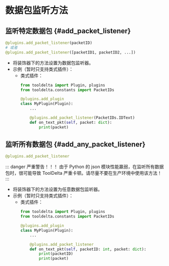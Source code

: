 # 数据包监听方法

## 监听特定数据包 {#add_packet_listener}
```python
@plugins.add_packet_listener(packetID)
# 或者
@plugins.add_packet_listener([packetID1, packetID2, ...])
```
- 将装饰器下的方法设置为数据包监听器。
- 示例（暂时只支持类式插件）：
    - 类式插件：
        ```python
        from tooldelta import Plugin, plugins
        from tooldelta.constants import PacketIDs

        @plugins.add_plugin
        class MyPlugin(Plugin):
            ...

            @plugins.add_packet_listener(PacketIDs.IDText)
            def on_text_pkt(self, packet: dict):
                print(packet)
        ```

## 监听所有数据包 {#add_any_packet_listener}
```python
@plugins.add_packet_listener
```
::: danger 严重警告！！！
由于 Python 的 json 模块性能羸弱，在监听所有数据包时，很可能导致 ToolDelta 严重卡顿。请尽量不要在生产环境中使用该方法！
:::
- 将装饰器下的方法设置为任意数据包监听器。
- 示例（暂时只支持类式插件）：
    - 类式插件：
        ```python
        from tooldelta import Plugin, plugins
        from tooldelta.constants import PacketIDs

        @plugins.add_plugin
        class MyPlugin(Plugin):
            ...

            @plugins.add_packet_listener
            def on_text_pkt(self, packetID: int, packet: dict):
                print(packetID)
                print(packet)
        ```